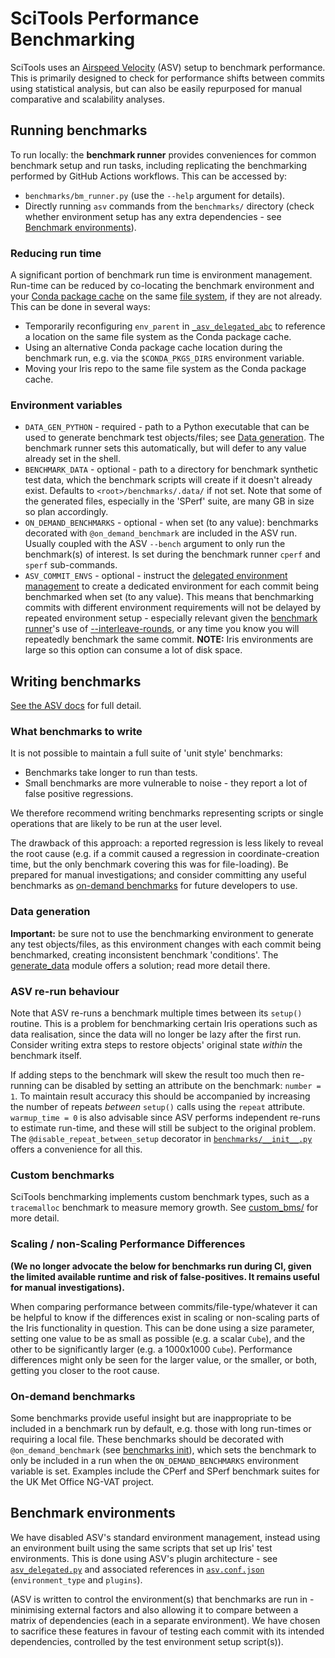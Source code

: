 # SciTools Performance Benchmarking

SciTools uses an [Airspeed Velocity](https://github.com/airspeed-velocity/asv)
(ASV) setup to benchmark performance. This is primarily designed to check for
performance shifts between commits using statistical analysis, but can also
be easily repurposed for manual comparative and scalability analyses.

[//]: # (PROVIDE SOME TEXT ABOUT HOW THE BENCHMARKS ARE USED IN GITHUB ACTIONS, 
E.G. OVERNIGHT / ON DEMAND ON A PR / ON EVERY PR)

## Running benchmarks

[//]: # (ANY RELEVANT TEXT ABOUT REQUESTING BENCHMARKS ON A PR, IF APPLICABLE)

To run locally: the **benchmark runner** provides conveniences for
common benchmark setup and run tasks, including replicating the benchmarking
performed by GitHub Actions workflows. This can be accessed by:

[//]: # (ADD ANY PREFERRED REPO-SPECIFIC ENTRY-POINTS HERE E.G. NOX)
- `benchmarks/bm_runner.py` (use the `--help` argument for details).
- Directly running `asv` commands from the `benchmarks/` directory (check
  whether environment setup has any extra dependencies - see 
  [Benchmark environments](#benchmark-environments)).

### Reducing run time

A significant portion of benchmark run time is environment management. Run-time
can be reduced by co-locating the benchmark environment and your 
[Conda package cache](https://docs.conda.io/projects/conda/en/latest/user-guide/configuration/custom-env-and-pkg-locations.html) 
on the same [file system](https://en.wikipedia.org/wiki/File_system), if they 
are not already. This can be done in several ways:

- Temporarily reconfiguring `env_parent` in
  [`_asv_delegated_abc`](_asv_delegated_abc.py) to reference a location on the same 
  file system as the Conda package cache.
- Using an alternative Conda package cache location during the benchmark run,
  e.g. via the `$CONDA_PKGS_DIRS` environment variable.
- Moving your Iris repo to the same file system as the Conda package cache.

### Environment variables

* `DATA_GEN_PYTHON` - required - path to a Python executable that can be
used to generate benchmark test objects/files; see
[Data generation](#data-generation). The benchmark runner sets this 
automatically, but will defer to any value already set in the shell.
* `BENCHMARK_DATA` - optional - path to a directory for benchmark synthetic
test data, which the benchmark scripts will create if it doesn't already
exist. Defaults to `<root>/benchmarks/.data/` if not set. Note that some of
the generated files, especially in the 'SPerf' suite, are many GB in size so
plan accordingly.
* `ON_DEMAND_BENCHMARKS` - optional - when set (to any value): benchmarks
decorated with `@on_demand_benchmark` are included in the ASV run. Usually
coupled with the ASV `--bench` argument to only run the benchmark(s) of
interest. Is set during the benchmark runner `cperf` and `sperf` sub-commands.
* `ASV_COMMIT_ENVS` - optional - instruct the 
[delegated environment management](#benchmark-environments) to create a
dedicated environment for each commit being benchmarked when set (to any 
value). This means that benchmarking commits with different environment 
requirements will not be delayed by repeated environment setup - especially 
relevant given the [benchmark runner](bm_runner.py)'s use of
[--interleave-rounds](https://asv.readthedocs.io/en/stable/commands.html?highlight=interleave-rounds#asv-run),
or any time you know you will repeatedly benchmark the same commit. **NOTE:**
Iris environments are large so this option can consume a lot of disk space.

[//]: # (ANY OTHER REPO-SPECIFIC ENVIRONMENT VARIABLES 
E.G. OVERRIDE_TEST_DATA_REPOSITORY)
[//]: # (DOES THIS REPO INSTALL ANYTHING INTO DATA_GEN_PYTHON? E.G. MULE)

## Writing benchmarks

[See the ASV docs](https://asv.readthedocs.io/) for full detail.

### What benchmarks to write

It is not possible to maintain a full suite of 'unit style' benchmarks:

* Benchmarks take longer to run than tests.
* Small benchmarks are more vulnerable to noise - they report a lot of false
positive regressions.

We therefore recommend writing benchmarks representing scripts or single
operations that are likely to be run at the user level.

The drawback of this approach: a reported regression is less likely to reveal
the root cause (e.g. if a commit caused a regression in coordinate-creation 
time, but the only benchmark covering this was for file-loading). Be prepared
for manual investigations; and consider committing any useful benchmarks as 
[on-demand benchmarks](#on-demand-benchmarks) for future developers to use.

### Data generation

**Important:** be sure not to use the benchmarking environment to generate any
test objects/files, as this environment changes with each commit being
benchmarked, creating inconsistent benchmark 'conditions'. The
[generate_data](./benchmarks/generate_data/__init__.py) module offers a
solution; read more detail there.

### ASV re-run behaviour

Note that ASV re-runs a benchmark multiple times between its `setup()` routine.
This is a problem for benchmarking certain Iris operations such as data
realisation, since the data will no longer be lazy after the first run.
Consider writing extra steps to restore objects' original state _within_ the
benchmark itself.

If adding steps to the benchmark will skew the result too much then re-running
can be disabled by setting an attribute on the benchmark: `number = 1`. To
maintain result accuracy this should be accompanied by increasing the number of
repeats _between_ `setup()` calls using the `repeat` attribute.
`warmup_time = 0` is also advisable since ASV performs independent re-runs to
estimate run-time, and these will still be subject to the original problem.
The `@disable_repeat_between_setup` decorator in 
[`benchmarks/__init__.py`](benchmarks/__init__.py) offers a convenience for 
all this.

### Custom benchmarks

SciTools benchmarking implements custom benchmark types, such as a `tracemalloc`
benchmark to measure memory growth. See [custom_bms/](./custom_bms) for more
detail.

### Scaling / non-Scaling Performance Differences

**(We no longer advocate the below for benchmarks run during CI, given the
limited available runtime and risk of false-positives. It remains useful for
manual investigations).**

When comparing performance between commits/file-type/whatever it can be helpful
to know if the differences exist in scaling or non-scaling parts of the Iris
functionality in question. This can be done using a size parameter, setting
one value to be as small as possible (e.g. a scalar `Cube`), and the other to
be significantly larger (e.g. a 1000x1000 `Cube`). Performance differences
might only be seen for the larger value, or the smaller, or both, getting you
closer to the root cause.

### On-demand benchmarks

Some benchmarks provide useful insight but are inappropriate to be included in
a benchmark run by default, e.g. those with long run-times or requiring a local
file. These benchmarks should be decorated with `@on_demand_benchmark`
(see [benchmarks init](./benchmarks/__init__.py)), which
sets the benchmark to only be included in a run when the `ON_DEMAND_BENCHMARKS`
environment variable is set. Examples include the CPerf and SPerf benchmark
suites for the UK Met Office NG-VAT project.

## Benchmark environments

We have disabled ASV's standard environment management, instead using an
environment built using the same scripts that set up Iris' test environments. 
This is done using ASV's plugin architecture - see
[`asv_delegated.py`](asv_delegated.py) and associated 
references in [`asv.conf.json`](asv.conf.json) (`environment_type` and 
`plugins`).

(ASV is written to control the environment(s) that benchmarks are run in -
minimising external factors and also allowing it to compare between a matrix
of dependencies (each in a separate environment). We have chosen to sacrifice
these features in favour of testing each commit with its intended dependencies,
controlled by the test environment setup script(s)).
